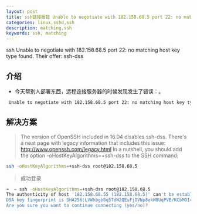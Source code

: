```yaml
---
layout: post
title: ssh链接报错 Unable to negotiate with 182.158.68.5 port 22: no matching host key type found. Their offer: ssh-dss。
categories: linux,sshd,ssh
description: matching,ssh
keywords: ssh, matching
---
```


ssh Unable to negotiate with 182.158.68.5 port 22: no matching host key type found. Their offer: ssh-dss



## 介绍

* 今天帮别人部署东西，远程连接服务器的时候发现发生了错误：。

```bash
 Unable to negotiate with 182.158.68.5 port 22: no matching host key type found. Their offer: ssh-dss
```

## 解决方案


>The version of OpenSSH included in 16.04 disables ssh-dss. There's a neat page with legacy information that includes this issue: http://www.openssh.com/legacy.html
>In a nutshell, you should add the option -oHostKeyAlgorithms=+ssh-dss to the SSH command:

```bash
ssh -oHostKeyAlgorithms=+ssh-dss root@182.158.68.5
```
> 成功登录

```bash
➜  ~ ssh -oHostKeyAlgorithms=+ssh-dss root@182.158.68.5
The authenticity of host '182.158.68.55 (182.158.68.5)' can't be established.
DSA key fingerprint is SHA256:LVWhbgb8q5TdW2QEsFjOVNp8ekW8UqPVE/KCbMOI4CM.
Are you sure you want to continue connecting (yes/no)? 
```

 